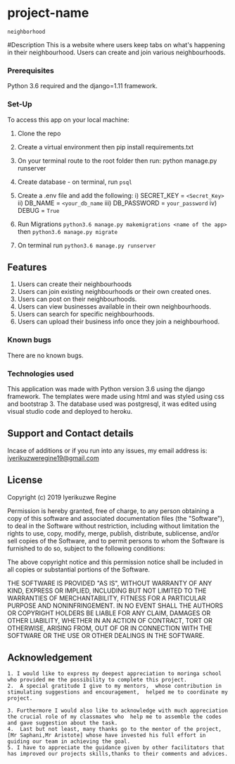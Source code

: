 # project-name
    neighborhood
#Description
This is a website where users keep tabs on what's happening in their neighbourhood. Users can create and join various neighbourhoods. 

### Prerequisites

Python 3.6 required and the django=1.11 framework.

### Set-Up

To access this app on your local machine:

 1) Clone the repo
 2) Create a virtual environment then pip install requirements.txt
 3) On your terminal route to the root folder then run: python manage.py runserver
 4) Create database - on terminal, run `psql`
 5) Create a .env file and add the following:
    i) SECRET_KEY = `<Secret_Key>`
   ii) DB_NAME = `<your_db_name`
  iii) DB_PASSWORD = `your_password`
   iv) DEBUG = `True`
   
 6) Run Migrations `python3.6 manage.py makemigrations <name of the app>` then `python3.6 manage.py migrate`
 7) On terminal run `python3.6 manage.py runserver`

## Features
1) Users can create their neighbourhoods
2) Users can join existing neighbourhoods or their own created ones.
3) Users can post on their neighbourhoods.
4) Users can view businesses available in their own neighbourhoods.
5) Users can search for specific neighbourhoods.
6) Users can upload their business info once they join a neighbourhood.


### Known bugs

There are no known bugs.

### Technologies used

This application was made with Python version 3.6 using the django framework. The templates were made using html and was styled using css and bootstrap 3. The database used was postgresql, it was edited using visual studio code and deployed to heroku.

## Support and Contact details
Incase of additions or if you run into any issues, my email address is: iyerikuzweregine19@gmail.com

## License

Copyright (c) 2019 Iyerikuzwe Regine

Permission is hereby granted, free of charge, to any person obtaining a copy of this software and associated documentation files (the "Software"), to deal in the Software without restriction, including without limitation the rights to use, copy, modify, merge, publish, distribute, sublicense, and/or sell copies of the Software, and to permit persons to whom the Software is furnished to do so, subject to the following conditions:

The above copyright notice and this permission notice shall be included in all copies or substantial portions of the Software.

THE SOFTWARE IS PROVIDED "AS IS", WITHOUT WARRANTY OF ANY KIND, EXPRESS OR IMPLIED, INCLUDING BUT NOT LIMITED TO THE WARRANTIES OF MERCHANTABILITY, FITNESS FOR A PARTICULAR PURPOSE AND NONINFRINGEMENT. IN NO EVENT SHALL THE AUTHORS OR COPYRIGHT HOLDERS BE LIABLE FOR ANY CLAIM, DAMAGES OR OTHER LIABILITY, WHETHER IN AN ACTION OF CONTRACT, TORT OR OTHERWISE, ARISING FROM, OUT OF OR IN CONNECTION WITH THE SOFTWARE OR THE USE OR OTHER DEALINGS IN THE SOFTWARE.

## Acknowledgement
    1. I would like to express my deepest appreciation to moringa school who provided me the possibility to complete this project.
    2.  A special gratitude I give to my mentors,  whose contribution in stimulating suggestions and encouragement,  helped me to coordinate my project.

    3. Furthermore I would also like to acknowledge with much appreciation the crucial role of my classmates who  help me to assemble the codes and gave suggestion about the task.
    4.  Last but not least, many thanks go to the mentor of the project, [Mr Saphani,Mr Aristote] whose have invested his full effort in guiding our team in achieving the goal.
    5. I have to appreciate the guidance given by other facilitators that has improved our projects skills,thanks to their comments and advices.
